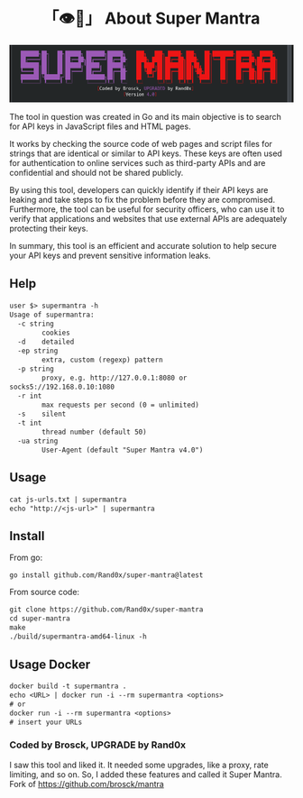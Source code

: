 <h1 align="center">「👁️🔑」 About Super Mantra</h1>

<p align="center"><img src="assets/banner.png"></p>

The tool in question was created in Go and its main objective is to search for API keys in JavaScript files and HTML pages.

It works by checking the source code of web pages and script files for strings that are identical or similar to API keys. These keys are often used for authentication to online services such as third-party APIs and are confidential and should not be shared publicly.

By using this tool, developers can quickly identify if their API keys are leaking and take steps to fix the problem before they are compromised. Furthermore, the tool can be useful for security officers, who can use it to verify that applications and websites that use external APIs are adequately protecting their keys.

In summary, this tool is an efficient and accurate solution to help secure your API keys and prevent sensitive information leaks.

## Help

```
user $> supermantra -h
Usage of supermantra:
  -c string
        cookies
  -d    detailed
  -ep string
        extra, custom (regexp) pattern
  -p string
        proxy, e.g. http://127.0.0.1:8080 or socks5://192.168.0.10:1080
  -r int
        max requests per second (0 = unlimited)
  -s    silent
  -t int
        thread number (default 50)
  -ua string
        User-Agent (default "Super Mantra v4.0")
```

## Usage

```
cat js-urls.txt | supermantra
echo "http://<js-url>" | supermantra
```

## Install

From go:

```
go install github.com/Rand0x/super-mantra@latest
```

From source code:

```
git clone https://github.com/Rand0x/super-mantra
cd super-mantra
make
./build/supermantra-amd64-linux -h
```

## Usage Docker

```
docker build -t supermantra .
echo <URL> | docker run -i --rm supermantra <options>
# or
docker run -i --rm supermantra <options>
# insert your URLs
```

### Coded by Brosck, UPGRADE by Rand0x

I saw this tool and liked it. It needed some upgrades, like a proxy, rate limiting, and so on. So, I added these features and called it Super Mantra.
Fork of https://github.com/brosck/mantra
